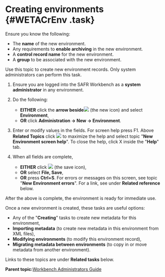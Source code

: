 # Creating environments {#WETACrEnv .task}

Ensure you know the following:

-   The **name** of the new environment.
-   Any requirements to **enable archiving** in the new environment.
-   A **control record name** for the new environment.
-   A **group** to be associated with the new environment.

Use this topic to create new environment records. Only system administrators can perform this task.

1.  Ensure you are logged into the SAFR Workbench as a **system administrator** in any environment.

2.  Do the following:

    -   **EITHER** click the **arrow beside**![](images/Icon_New_08.GIF) \(the new icon\) and select **Environment**,
    -   **OR** click **Administration -\> New -\> Environment**.
3.  Enter or modify values in the fields. For screen help press F1. Above **Related Topics** click ![](images/Icon_Maximize_01.GIF) to maximize the help and select topic "**New Environment screen help**". To close the help, click X inside the "**Help**" tab.

4.  When all fields are complete,

    -   **EITHER** click ![](images/Icon_Save_03.GIF) \(the save icon\),
    -   **OR** select **File, Save**,
    -   **OR** press **Ctrl+S**.
    For errors or messages on this screen, see topic "**New Environment errors**". For a link, see under **Related reference** below.


After the above is complete, the environment is ready for immediate use.

Once a new environment is created, these tasks are useful options:

-   Any of the "**Creating**" tasks to create new metadata for this environment,
-   **Importing metadata** \(to create new metadata in this environment from XML files\),
-   **Modifying environments** \(to modify this environment record\),
-   **Migrating metadata between environments** \(to copy in or move metadata from another environment\).

Links to these topics are under **Related tasks** below.

**Parent topic:**[Workbench Administrators Guide](../html/AAR582WEAdmin.md)

